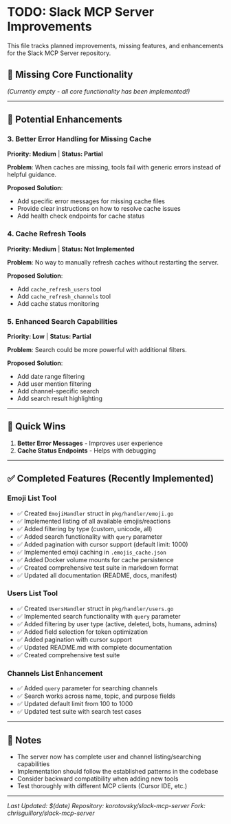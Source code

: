 # TODO: Slack MCP Server Improvements

This file tracks planned improvements, missing features, and enhancements for the Slack MCP Server repository.

## 🚨 Missing Core Functionality

*(Currently empty - all core functionality has been implemented!)*

---

## 🔧 Potential Enhancements

### 3. Better Error Handling for Missing Cache
**Priority: Medium** | **Status: Partial**

**Problem**: When caches are missing, tools fail with generic errors instead of helpful guidance.

**Proposed Solution**:
- Add specific error messages for missing cache files
- Provide clear instructions on how to resolve cache issues
- Add health check endpoints for cache status

### 4. Cache Refresh Tools
**Priority: Medium** | **Status: Not Implemented**

**Problem**: No way to manually refresh caches without restarting the server.

**Proposed Solution**:
- Add `cache_refresh_users` tool
- Add `cache_refresh_channels` tool
- Add cache status monitoring

### 5. Enhanced Search Capabilities
**Priority: Low** | **Status: Partial**

**Problem**: Search could be more powerful with additional filters.

**Proposed Solution**:
- Add date range filtering
- Add user mention filtering
- Add channel-specific search
- Add search result highlighting

---

## 🎯 Quick Wins

1. **Better Error Messages** - Improves user experience
2. **Cache Status Endpoints** - Helps with debugging

---

## ✅ Completed Features (Recently Implemented)

### Emoji List Tool
- ✅ Created `EmojiHandler` struct in `pkg/handler/emoji.go`
- ✅ Implemented listing of all available emojis/reactions
- ✅ Added filtering by type (custom, unicode, all)
- ✅ Added search functionality with `query` parameter  
- ✅ Added pagination with cursor support (default limit: 1000)
- ✅ Implemented emoji caching in `.emojis_cache.json`
- ✅ Added Docker volume mounts for cache persistence
- ✅ Created comprehensive test suite in markdown format
- ✅ Updated all documentation (README, docs, manifest)

### Users List Tool
- ✅ Created `UsersHandler` struct in `pkg/handler/users.go`
- ✅ Implemented search functionality with `query` parameter
- ✅ Added filtering by user type (active, deleted, bots, humans, admins)
- ✅ Added field selection for token optimization
- ✅ Added pagination with cursor support
- ✅ Updated README.md with complete documentation
- ✅ Created comprehensive test suite

### Channels List Enhancement
- ✅ Added `query` parameter for searching channels
- ✅ Search works across name, topic, and purpose fields
- ✅ Updated default limit from 100 to 1000
- ✅ Updated test suite with search test cases

---

## 📝 Notes

- The server now has complete user and channel listing/searching capabilities
- Implementation should follow the established patterns in the codebase
- Consider backward compatibility when adding new tools
- Test thoroughly with different MCP clients (Cursor IDE, etc.)

---

*Last Updated: $(date)*
*Repository: korotovsky/slack-mcp-server*
*Fork: chrisguillory/slack-mcp-server*